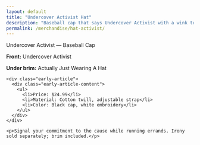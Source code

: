 ```yaml
---
layout: default
title: "Undercover Activist Hat"
description: "Baseball cap that says Undercover Activist with a wink to performative allyship."
permalink: /merchandise/hat-activist/
---
```


<div class="early-section">
  <div class="early-section-header">Undercover Activist — Baseball Cap</div>
  <div class="early-section-content">
    <p><strong>Front:</strong> Undercover Activist</p>
    <p><strong>Under brim:</strong> Actually Just Wearing A Hat</p>

    <div class="early-article">
      <div class="early-article-content">
        <ul>
          <li>Price: $24.99</li>
          <li>Material: Cotton twill, adjustable strap</li>
          <li>Color: Black cap, white embroidery</li>
        </ul>
      </div>
    </div>

    <p>Signal your commitment to the cause while running errands. Irony sold separately; brim included.</p>
  </div>
</div>
